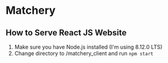 # Matchery

## How to Serve React JS Website

1. Make sure you have Node.js installed (I'm using 8.12.0 LTS)
2. Change directory to /matchery_client and run `npm start`
